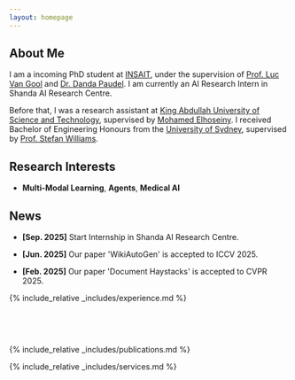 ```yaml
---
layout: homepage
---
```


## About Me

I am a incoming PhD student at [INSAIT](https://insait.ai/), under the supervision of [Prof. Luc Van Gool](https://scholar.google.com/citations?user=TwMib_QAAAAJ&hl=en) and [Dr. Danda Paudel](https://scholar.google.ch/citations?user=W43pvPkAAAAJ&hl=en). I am currently an AI Research Intern in Shanda AI Research Centre. 

Before that, I was a research assistant at [King Abdullah University of Science and Technology](https://www.kaust.edu.sa/en/), supervised by [Mohamed Elhoseiny](https://scholar.google.com/citations?user=iRBUTOAAAAAJ&hl=en). I received Bachelor of Engineering Honours from the [University of Sydney](https://www.sydney.edu.au/), supervised by [Prof. Stefan Williams](https://scholar.google.com.au/citations?user=vxN3VO0AAAAJ&hl=zh-CN).

## Research Interests

- **Multi-Modal Learning**, **Agents**, **Medical AI**

## News
- **[Sep. 2025]** Start Internship in Shanda AI Research Centre.

- **[Jun. 2025]** Our paper 'WikiAutoGen' is accepted to ICCV 2025.

- **[Feb. 2025]** Our paper 'Document Haystacks' is accepted to CVPR 2025.


{% include_relative _includes/experience.md %}

<div style="height: 48px;"></div>

{% include_relative _includes/publications.md %}


{% include_relative _includes/services.md %}
